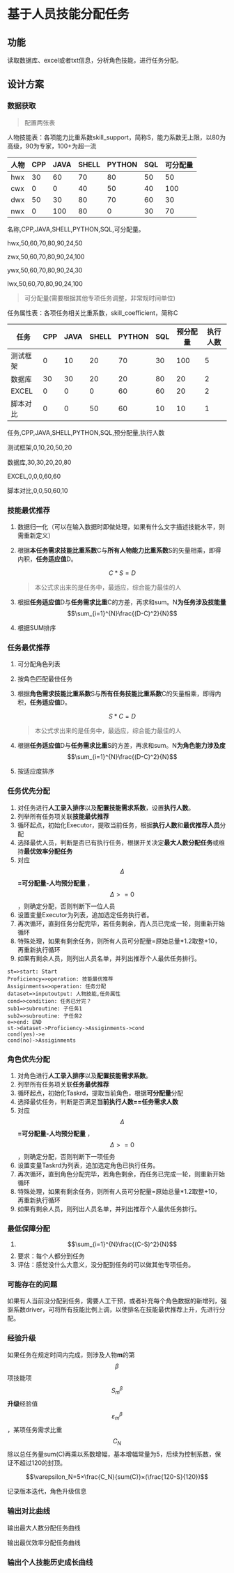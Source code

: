 # 基于人员技能分配任务

## 功能 

读取数据库、excel或者txt信息，分析角色技能，进行任务分配。

## 设计方案

### 数据获取

> 配置两张表

人物技能表：各项能力比重系数skill_support，简称S，能力系数无上限，以80为高级，90为专家，100+为超一流

| 人物 | CPP  | JAVA | SHELL | PYTHON | SQL  | 可分配量 |
| ---- | ---- | ---- | ----- | ------ | ---- | -------- |
| hwx  | 30   | 60   | 70    | 80     | 50   | 50       |
| cwx  | 0    | 0    | 40    | 50     | 40   | 100      |
| dwx  | 50   | 30   | 80    | 70     | 60   | 30       |
| nwx  | 0    | 100  | 80    | 0      | 30   | 70       |

名称,CPP,JAVA,SHELL,PYTHON,SQL,可分配量。

hwx,50,60,70,80,90,24,50

zwx,50,60,70,80,90,24,100

ywx,50,60,70,80,90,24,30

lwx,50,60,70,80,90,24,100

> 可分配量(需要根据其他专项任务调整，非常规时间单位)

任务属性表：各项任务相关比重系数，skill_coefficient，简称C

| 任务     | CPP  | JAVA | SHELL | PYTHON | SQL  | 预分配量 | 执行人数 |
| -------- | ---- | ---- | ----- | ------ | ---- | -------- | -------- |
| 测试框架 | 0    | 10   | 20    | 70     | 30   | 100      | 5        |
| 数据库   | 30   | 30   | 20    | 20     | 80   | 20       | 2        |
| EXCEL    | 0    | 0    | 0     | 60     | 60   | 20       | 2        |
| 脚本对比 | 0    | 0    | 50    | 60     | 10   | 10       | 1        |

任务,CPP,JAVA,SHELL,PYTHON,SQL,预分配量,执行人数

测试框架,0,10,20,50,20

数据库,30,30,20,20,80

EXCEL,0,0,0,60,60

脚本对比,0,0,50,60,10



### 技能最优推荐
1. 数据归一化（可以在输入数据时即做处理，如果有什么文字描述技能水平，则需重新定义）

2. 根据**本任务需求技能比重系数**C与**所有人物能力比重系数**S的矢量相乘，即得内积，**任务适应值**D。

   $$C*S=D​$$

   > 本公式求出来的是任务中，最适应，综合能力最佳的人

3. 根据**任务适应值**D与**任务需求比重**C的方差，再求和sum。N**为任务涉及技能量**
     $$\sum_{i=1}^{N}\frac{(D-C)^2}{N}​$$

4. 根据SUM排序

### 任务最优推荐

1. 可分配角色列表

2. 按角色匹配最佳任务

3. 根据**角色需求技能比重系数**S与**所有任务技能比重系数**C的矢量相乘，即得内积，**任务适应值**D。

   $$S*C=D$$

   > 本公式求出来的是任务中，最适应，综合能力最佳的人

4. 根据**任务适应值**D与**任务需求比重**S的方差，再求和sum。N**为角色能力涉及度**
   $$\sum_{i=1}^{N}\frac{(D-C)^2}{N}$$

5. 按适应度排序



### 任务优先分配

1. 对任务进行**人工录入排序**以及**配置技能需求系数**，设置**执行人数**。
2. 列举所有任务项关联**技能最优推荐**
3. 循环起点，初始化Executor，提取当前任务，根据**执行人数**和**最优推荐人员**分配
4. 选择最优人员，判断是否已有执行任务，根据开关决定**最大人数分配任务**或维持**最优效率分配任务**
5. 对应$$\Delta$$**=可分配量-人均预分配量** ，$$\Delta>=0$$，则确定分配，否则判断下一位人员
6. 设置变量Executor为列表，追加选定任务执行者。
7. 再次循环，直到任务分配完毕，若任务剩余，而人员已完成一轮，则重新开始循环
8. 特殊处理，如果有剩余任务，则所有人员可分配量=原始总量*1.2取整+10，再重新执行循环
9. 如果有剩余人员，则列出人员名单，并列出推荐个人最优任务排行。

```flow
st=>start: Start
Proficiency=>operation: 技能最优推荐
Assiginments=>operation: 任务分配
dataset=>inputoutput: 人物技能,任务属性
cond=>condition: 任务已分完？
sub1=>subroutine: 子任务1
sub2=>subroutine: 子任务2
e=>end: END
st->dataset->Proficiency->Assiginments->cond
cond(yes)->e
cond(no)->Assiginments
```



### 角色优先分配

1. 对角色进行**人工录入排序**以及**配置技能需求系数**。
2. 列举所有任务项关联**任务最优推荐**
3. 循环起点，初始化Taskrd，提取当前角色，根据**可分配量**分配
4. 选择最优任务，判断是否满足**当前执行人数==任务需求人数**
5. 对应$$\Delta$$**=可分配量-人均预分配量** ，$$\Delta>=0$$，则确定分配，否则判断下一项任务
6. 设置变量Taskrd为列表，追加选定角色已执行任务。
7. 再次循环，直到角色分配完毕，若角色剩余，而任务已完成一轮，则重新开始循环
8. 特殊处理，如果有剩余任务，则所有人员可分配量=原始总量*1.2取整+10，再重新执行循环
9. 如果有剩余人员，则列出人员名单，并列出推荐个人最优任务排行。

### 最低保障分配

1. $$\sum_{i=1}^{N}\frac{(C-S)^2}{N}$$
2. 要求：每个人都分到任务
3. 评估：感觉没什么大意义，没分配到任务的可以做其他专项任务。

### 可能存在的问题

如果有人当前没分配到任务，需要人工干预，或者补充每个角色数据的新增列，强驱系数driver，可将所有技能比例上调，以使排名在技能最优推荐上升，先进行分配。

### 经验升级

如果任务在规定时间内完成，则涉及人物**m**的第$$\beta$$项技能项$$S_m^\beta$$**升级**经验值$$\varepsilon_m^\beta$$，某项任务需求比重$$C_N$$除以总任务量sum(C)再乘以系数增幅，基本增幅常量为5，后续为控制系数，保证不超过120的封顶。

$$\varepsilon_N=5×\frac{C_N}{sum(C)}×(\frac{120-S}{120})​$$

记录版本迭代，角色升级信息

### 输出对比曲线

输出最大人数分配任务曲线

输出最优效率分配任务曲线

### 输出个人技能历史成长曲线





